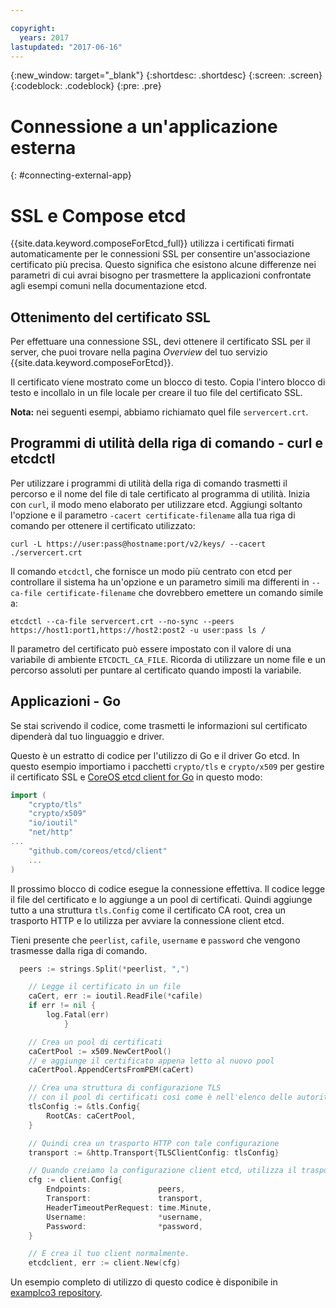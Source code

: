 ```yaml
---

copyright:
  years: 2017
lastupdated: "2017-06-16"
---
```


{:new_window: target="_blank"}
{:shortdesc: .shortdesc}
{:screen: .screen}
{:codeblock: .codeblock}
{:pre: .pre}

# Connessione a un'applicazione esterna
{: #connecting-external-app}

# SSL e Compose etcd

{{site.data.keyword.composeForEtcd_full}} utilizza i certificati firmati automaticamente per le connessioni SSL per consentire un'associazione certificato più precisa. Questo significa che esistono alcune differenze nei parametri di cui avrai bisogno per trasmettere la applicazioni confrontate agli esempi comuni nella documentazione etcd.

## Ottenimento del certificato SSL

Per effettuare una connessione SSL, devi ottenere il certificato SSL per il server, che puoi trovare nella pagina *Overview* del tuo servizio {{site.data.keyword.composeForEtcd}}.

Il certificato viene mostrato come un blocco di testo. Copia l'intero blocco di testo e incollalo in un file locale per creare il tuo file del certificato SSL.

**Nota:** nei seguenti esempi, abbiamo richiamato quel file `servercert.crt`.

## Programmi di utilità della riga di comando - curl e etcdctl

Per utilizzare i programmi di utilità della riga di comando trasmetti il percorso e il nome del file di tale certificato al programma di utilità.
Inizia con `curl`, il modo meno elaborato per utilizzare etcd. Aggiungi soltanto l'opzione e il parametro `-cacert certificate-filename` alla tua riga di comando per ottenere il certificato utilizzato:

```shell
curl -L https://user:pass@hostname:port/v2/keys/ --cacert ./servercert.crt

```

Il comando `etcdctl`, che fornisce un modo più centrato con etcd per controllare il sistema ha un'opzione e un parametro simili ma differenti in `--ca-file certificate-filename` che dovrebbero emettere un comando simile a:

```shell
etcdctl --ca-file servercert.crt --no-sync --peers https://host1:port1,https://host2:post2 -u user:pass ls /

```

Il parametro del certificato può essere impostato con il valore di una variabile di ambiente `ETCDCTL_CA_FILE`. Ricorda di utilizzare un nome file e un percorso assoluti per puntare al certificato quando imposti la variabile.

## Applicazioni - Go

Se stai scrivendo il codice, come trasmetti le informazioni sul certificato dipenderà dal tuo linguaggio e driver. 

Questo è un estratto di codice per l'utilizzo di Go e il driver Go etcd. In questo esempio importiamo i pacchetti `crypto/tls` e `crypto/x509` per gestire il certificato SSL e [CoreOS etcd client for Go](https://godoc.org/github.com/coreos/etcd/client) in questo modo:

```go
import (
	"crypto/tls"
	"crypto/x509"
	"io/ioutil"
	"net/http"
...
	"github.com/coreos/etcd/client"
	...
)
```

Il prossimo blocco di codice esegue la connessione effettiva. Il codice legge il file del certificato e lo aggiunge a un pool di certificati. Quindi aggiunge tutto a una struttura `tls.Config` come il certificato CA root, crea un trasporto HTTP e lo utilizza per avviare la connessione client etcd.

Tieni presente che `peerlist`, `cafile`, `username` e `password` che vengono trasmesse dalla riga di comando.

```go
  peers := strings.Split(*peerlist, ",")

	// Legge il certificato in un file
	caCert, err := ioutil.ReadFile(*cafile)
	if err != nil {
		log.Fatal(err)
			}

	// Crea un pool di certificati
	caCertPool := x509.NewCertPool()
	// e aggiunge il certificato appena letto al nuovo pool
	caCertPool.AppendCertsFromPEM(caCert)

	// Crea una struttura di configurazione TLS
	// con il pool di certificati così come è nell'elenco delle autorità di certificazione
	tlsConfig := &tls.Config{
		RootCAs: caCertPool,
	}

	// Quindi crea un trasporto HTTP con tale configurazione
	transport := &http.Transport{TLSClientConfig: tlsConfig}

	// Quando creiamo la configurazione client etcd, utilizza il trasporto
	cfg := client.Config{
		Endpoints:               peers,
		Transport:               transport,
		HeaderTimeoutPerRequest: time.Minute,
		Username:                *username,
		Password:                *password,
	}

	// E crea il tuo client normalmente.
	etcdclient, err := client.New(cfg)
```

Un esempio completo di utilizzo di questo codice è disponibile in [examplco3 repository](https://github.com/compose-ex/examplco3).
